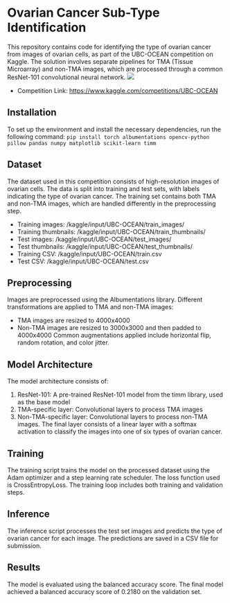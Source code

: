 # Ovarian Cancer Sub-Type Identification
This repository contains code for identifying the type of ovarian cancer from images of ovarian cells, as part of the UBC-OCEAN competition on Kaggle. The solution involves separate pipelines for TMA (Tissue Microarray) and non-TMA images, which are processed through a common ResNet-101 convolutional neural network.
<img src="https://storage.googleapis.com/kaggle-media/competitions/UBC/OCEAN-Optional-Figure.png"></img>
- Competition Link: https://www.kaggle.com/competitions/UBC-OCEAN
## Installation
To set up the environment and install the necessary dependencies, run the following command:
```pip install torch albumentations opencv-python pillow pandas numpy matplotlib scikit-learn timm```
## Dataset
The dataset used in this competition consists of high-resolution images of ovarian cells. The data is split into training and test sets, with labels indicating the type of ovarian cancer. The training set contains both TMA and non-TMA images, which are handled differently in the preprocessing step.
- Training images: /kaggle/input/UBC-OCEAN/train_images/
- Training thumbnails: /kaggle/input/UBC-OCEAN/train_thumbnails/
- Test images: /kaggle/input/UBC-OCEAN/test_images/
- Test thumbnails: /kaggle/input/UBC-OCEAN/test_thumbnails/
- Training CSV: /kaggle/input/UBC-OCEAN/train.csv
- Test CSV: /kaggle/input/UBC-OCEAN/test.csv
## Preprocessing
Images are preprocessed using the Albumentations library. Different transformations are applied to TMA and non-TMA images:
- TMA images are resized to 4000x4000
- Non-TMA images are resized to 3000x3000 and then padded to 4000x4000
Common augmentations applied include horizontal flip, random rotation, and color jitter.
## Model Architecture
The model architecture consists of:
1. ResNet-101: A pre-trained ResNet-101 model from the timm library, used as the base model
2. TMA-specific layer: Convolutional layers to process TMA images
3. Non-TMA-specific layer: Convolutional layers to process non-TMA images.
The final layer consists of a linear layer with a softmax activation to classify the images into one of six types of ovarian cancer.
## Training
The training script trains the model on the processed dataset using the Adam optimizer and a step learning rate scheduler. The loss function used is CrossEntropyLoss. The training loop includes both training and validation steps.
## Inference
The inference script processes the test set images and predicts the type of ovarian cancer for each image. The predictions are saved in a CSV file for submission.
## Results
The model is evaluated using the balanced accuracy score. The final model achieved a balanced accuracy score of 0.2180 on the validation set.
